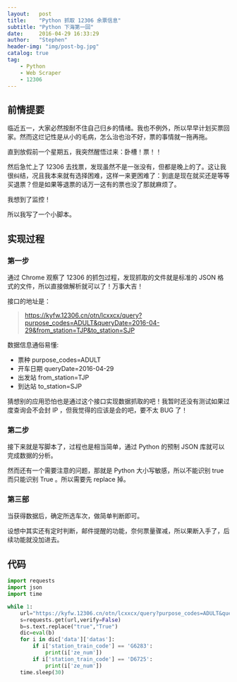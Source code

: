```yaml
---
layout:   post
title:    "Python 抓取 12306 余票信息"
subtitle: "Python 下海第一回"
date:     2016-04-29 16:33:29
author:   "Stephen"
header-img: "img/post-bg.jpg"
catalog: true
tag:
    - Python
    - Web Scraper
    - 12306
---
```


## 前情提要

临近五一，大家必然按耐不住自己归乡的情绪。我也不例外，所以早早计划买票回家。然而这烂记性是从小的毛病，怎么治也治不好，票的事情就一拖再拖。

直到放假前一个星期五，我突然醒悟过来：卧槽！票！！

然后急忙上了 12306 去找票，发现虽然不是一张没有，但都是晚上的了。这让我很纠结，况且我本来就有选择困难，这样一来更困难了：到底是现在就买还是等等买退票？但是如果等退票的话万一这有的票也没了那就麻烦了。

我想到了监控！

所以我写了一个小脚本。

## 实现过程

### 第一步

通过 Chrome 观察了 12306 的抓包过程，发现抓取的文件就是标准的 JSON 格式的文件，所以直接做解析就可以了！万事大吉！

接口的地址是：

> https://kyfw.12306.cn/otn/lcxxcx/query?purpose_codes=ADULT&queryDate=2016-04-29&from_station=TJP&to_station=SJP

数据信息通俗易懂:

* 票种 purpose_codes=ADULT
* 开车日期 queryDate=2016-04-29
* 出发站 from_station=TJP
* 到达站 to_station=SJP

猜想别的应用恐怕也是通过这个接口实现数据抓取的吧！我暂时还没有测试如果过度查询会不会封 IP ，但我觉得的应该是会的吧，要不太 BUG 了！

### 第二步

接下来就是写脚本了，过程也是相当简单，通过 Python 的预制 JSON 库就可以完成数据的分析。

然而还有一个需要注意的问题，那就是 Python 大小写敏感，所以不能识别 true 而只能识别 True 。所以需要先 replace 掉。

### 第三部

当获得数据后，确定所选车次，做简单判断即可。

设想中其实还有定时判断，邮件提醒的功能，奈何票量骤减，所以果断入手了，后续功能就没加进去。

## 代码

``` python
import requests
import json
import time

while 1:
    url="https://kyfw.12306.cn/otn/lcxxcx/query?purpose_codes=ADULT&queryDate=2016-04-29&from_station=TJP&to_station=SJP"
    s=requests.get(url,verify=False)
    b=s.text.replace("true","True")
    dic=eval(b)
    for i in dic['data']['datas']:
        if i['station_train_code'] == 'G6283':
            print(i['ze_num'])
        if i['station_train_code'] == 'D6725':
            print(i['ze_num'])    
    time.sleep(30)
```



